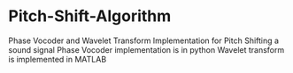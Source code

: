 # Pitch-Shift-Algorithm
Phase Vocoder and Wavelet Transform Implementation for Pitch Shifting a sound signal
Phase Vocoder implementation is in python
Wavelet transform is implemented in MATLAB
